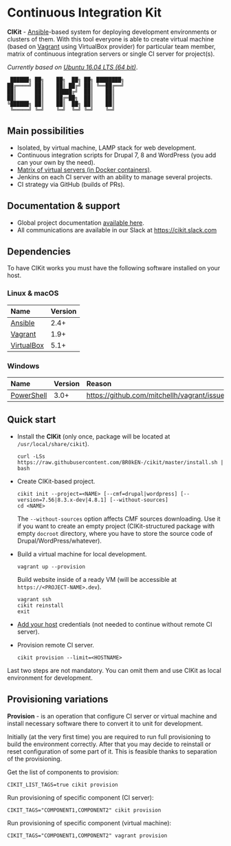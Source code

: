 # Continuous Integration Kit

**CIKit** - [Ansible](https://github.com/ansible/ansible)-based system for deploying development environments or clusters of them. With this tool everyone is able to create virtual machine (based on [Vagrant](https://github.com/mitchellh/vagrant) using VirtualBox provider) for particular team member, matrix of continuous integration servers or single CI server for project(s).

*Currently based on [Ubuntu 16.04 LTS (64 bit)](docs/vagrant/box)*.

```ascii
 ██████╗ ██╗    ██╗  ██╗ ██╗ ████████╗
██╔════╝ ██║    ██║ ██╔╝ ██║ ╚══██╔══╝
██║      ██║    █████╔╝  ██║    ██║   
██║      ██║    ██╔═██╗  ██║    ██║   
╚██████╗ ██║    ██║  ██╗ ██║    ██║   
 ╚═════╝ ╚═╝    ╚═╝  ╚═╝ ╚═╝    ╚═╝   
```

## Main possibilities

- Isolated, by virtual machine, LAMP stack for web development.
- Continuous integration scripts for Drupal 7, 8 and WordPress (you add can your own by the need).
- [Matrix of virtual servers (in Docker containers)](docs/matrix).
- Jenkins on each CI server with an ability to manage several projects.
- CI strategy via GitHub (builds of PRs).

## Documentation & support

- Global project documentation [available here](docs#documentation).
- All communications are available in our Slack at https://cikit.slack.com

## Dependencies

To have CIKit works you must have the following software installed on your host.

### Linux & macOS

|Name|Version|
|:---|:---|
|[Ansible](https://github.com/ansible/ansible)|2.4+|
|[Vagrant](https://github.com/hashicorp/vagrant)|1.9+|
|[VirtualBox](https://www.virtualbox.org)|5.1+|

### Windows

|Name|Version|Reason|
|:---|:---|:---|
|[PowerShell](https://github.com/PowerShell/PowerShell)|3.0+|https://github.com/mitchellh/vagrant/issues/8611|

## Quick start

- Install the **CIKit** (only once, package will be located at `/usr/local/share/cikit`).

  ```shell
  curl -LSs https://raw.githubusercontent.com/BR0kEN-/cikit/master/install.sh | bash
  ```

- Create CIKit-based project.

  ```shell
  cikit init --project=<NAME> [--cmf=drupal|wordpress] [--version=7.56|8.3.x-dev|4.8.1] [--without-sources]
  cd <NAME>
  ```

  The `--without-sources` option affects CMF sources downloading. Use it if you want to create an empty project (CIKit-structured package with empty `docroot` directory, where you have to store the source code of Drupal/WordPress/whatever).

- Build a virtual machine for local development.

  ```shell
  vagrant up --provision
  ```

  Build website inside of a ready VM (will be accessible at `https://<PROJECT-NAME>.dev`).

  ```shell
  vagrant ssh
  cikit reinstall
  exit
  ```

- [Add your host](docs/host) credentials (not needed to continue without remote CI server).

- Provision remote CI server.

  ```
  cikit provision --limit=<HOSTNAME>
  ```

Last two steps are not mandatory. You can omit them and use CIKit as local environment for development.

## Provisioning variations

**Provision** - is an operation that configure CI server or virtual machine and install necessary software there to convert it to unit for development.

Initially (at the very first time) you are required to run full provisioning to build the environment correctly. After that you may decide to reinstall or reset configuration of some part of it. This is feasible thanks to separation of the provisioning.

Get the list of components to provision:

```shell
CIKIT_LIST_TAGS=true cikit provision
```

Run provisioning of specific component (CI server):

```shell
CIKIT_TAGS="COMPONENT1,COMPONENT2" cikit provision
```

Run provisioning of specific component (virtual machine):

```shell
CIKIT_TAGS="COMPONENT1,COMPONENT2" vagrant provision
```
